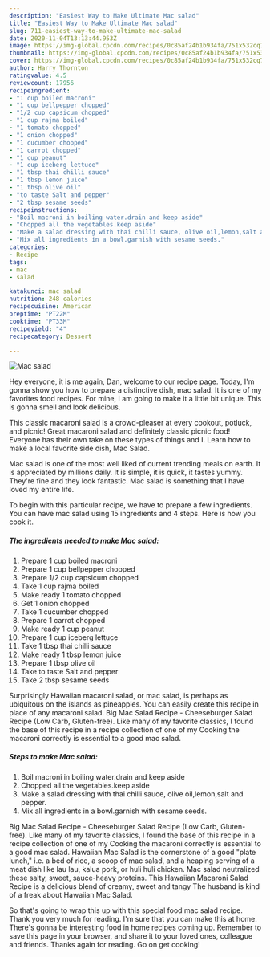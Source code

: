 ```yaml
---
description: "Easiest Way to Make Ultimate Mac salad"
title: "Easiest Way to Make Ultimate Mac salad"
slug: 711-easiest-way-to-make-ultimate-mac-salad
date: 2020-11-04T13:13:44.953Z
image: https://img-global.cpcdn.com/recipes/0c85af24b1b934fa/751x532cq70/mac-salad-recipe-main-photo.jpg
thumbnail: https://img-global.cpcdn.com/recipes/0c85af24b1b934fa/751x532cq70/mac-salad-recipe-main-photo.jpg
cover: https://img-global.cpcdn.com/recipes/0c85af24b1b934fa/751x532cq70/mac-salad-recipe-main-photo.jpg
author: Harry Thornton
ratingvalue: 4.5
reviewcount: 17956
recipeingredient:
- "1 cup boiled macroni"
- "1 cup bellpepper chopped"
- "1/2 cup capsicum chopped"
- "1 cup rajma boiled"
- "1 tomato chopped"
- "1 onion chopped"
- "1 cucumber chopped"
- "1 carrot chopped"
- "1 cup peanut"
- "1 cup iceberg lettuce"
- "1 tbsp thai chilli sauce"
- "1 tbsp lemon juice"
- "1 tbsp olive oil"
- "to taste Salt and pepper"
- "2 tbsp sesame seeds"
recipeinstructions:
- "Boil macroni in boiling water.drain and keep aside"
- "Chopped all the vegetables.keep aside"
- "Make a salad dressing with thai chilli sauce, olive oil,lemon,salt and pepper."
- "Mix all ingredients in a bowl.garnish with sesame seeds."
categories:
- Recipe
tags:
- mac
- salad

katakunci: mac salad 
nutrition: 248 calories
recipecuisine: American
preptime: "PT22M"
cooktime: "PT33M"
recipeyield: "4"
recipecategory: Dessert

---
```



![Mac salad](https://img-global.cpcdn.com/recipes/0c85af24b1b934fa/751x532cq70/mac-salad-recipe-main-photo.jpg)

Hey everyone, it is me again, Dan, welcome to our recipe page. Today, I'm gonna show you how to prepare a distinctive dish, mac salad. It is one of my favorites food recipes. For mine, I am going to make it a little bit unique. This is gonna smell and look delicious.

This classic macaroni salad is a crowd-pleaser at every cookout, potluck, and picnic! Great macaroni salad and definitely classic picnic food! Everyone has their own take on these types of things and I. Learn how to make a local favorite side dish, Mac Salad.

Mac salad is one of the most well liked of current trending meals on earth. It is appreciated by millions daily. It is simple, it is quick, it tastes yummy. They're fine and they look fantastic. Mac salad is something that I have loved my entire life.


To begin with this particular recipe, we have to prepare a few ingredients. You can have mac salad using 15 ingredients and 4 steps. Here is how you cook it.

<!--inarticleads1-->

##### The ingredients needed to make Mac salad:

1. Prepare 1 cup boiled macroni
1. Prepare 1 cup bellpepper chopped
1. Prepare 1/2 cup capsicum chopped
1. Take 1 cup rajma boiled
1. Make ready 1 tomato chopped
1. Get 1 onion chopped
1. Take 1 cucumber chopped
1. Prepare 1 carrot chopped
1. Make ready 1 cup peanut
1. Prepare 1 cup iceberg lettuce
1. Take 1 tbsp thai chilli sauce
1. Make ready 1 tbsp lemon juice
1. Prepare 1 tbsp olive oil
1. Take to taste Salt and pepper
1. Take 2 tbsp sesame seeds


Surprisingly Hawaiian macaroni salad, or mac salad, is perhaps as ubiquitous on the islands as pineapples. You can easily create this recipe in place of any macaroni salad. Big Mac Salad Recipe - Cheeseburger Salad Recipe (Low Carb, Gluten-free). Like many of my favorite classics, I found the base of this recipe in a recipe collection of one of my Cooking the macaroni correctly is essential to a good mac salad. 

<!--inarticleads2-->

##### Steps to make Mac salad:

1. Boil macroni in boiling water.drain and keep aside
1. Chopped all the vegetables.keep aside
1. Make a salad dressing with thai chilli sauce, olive oil,lemon,salt and pepper.
1. Mix all ingredients in a bowl.garnish with sesame seeds.


Big Mac Salad Recipe - Cheeseburger Salad Recipe (Low Carb, Gluten-free). Like many of my favorite classics, I found the base of this recipe in a recipe collection of one of my Cooking the macaroni correctly is essential to a good mac salad. Hawaiian Mac Salad is the cornerstone of a good &#34;plate lunch,&#34; i.e. a bed of rice, a scoop of mac salad, and a heaping serving of a meat dish like lau lau, kalua pork, or huli huli chicken. Mac salad neutralized these salty, sweet, sauce-heavy proteins. This Hawaiian Macaroni Salad Recipe is a delicious blend of creamy, sweet and tangy The husband is kind of a freak about Hawaiian Mac Salad. 

So that's going to wrap this up with this special food mac salad recipe. Thank you very much for reading. I'm sure that you can make this at home. There's gonna be interesting food in home recipes coming up. Remember to save this page in your browser, and share it to your loved ones, colleague and friends. Thanks again for reading. Go on get cooking!
